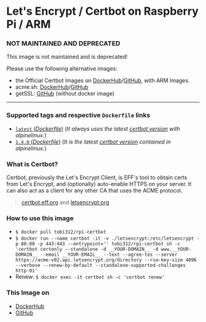# Let's Encrypt / Certbot on Raspberry Pi / ARM

### NOT MAINTAINED AND DEPRECATED

This image is not maintained and is deprecated!  
  
Please use the following alternative images:

* the Official Certbot Images on [DockerHub](https://hub.docker.com/r/certbot/certbot)/[GitHub](https://github.com/certbot-docker/certbot-docker), with ARM Images.
* acme.sh: [DockerHub](https://hub.docker.com/r/neilpang/acme.sh)/[GitHub](https://github.com/acmesh-official/acme.sh)
* getSSL: [GitHub](https://github.com/srvrco/getssl) (without docker image)

---

### Supported tags and respective `Dockerfile` links
-	[`latest` (*Dockerfile*)](https://github.com/Tob1asDocker/rpi-certbot/blob/master/alpine.armhf.fork.Dockerfile) (*It always uses the latest [certbot version](https://github.com/certbot/certbot/releases/latest) with alpinelinux.*)
-	[`1.4.0` (*Dockerfile*)](https://github.com/Tob1asDocker/rpi-certbot/blob/master/alpine.armhf.Dockerfile) (*It is the latest [certbot version](https://pkgs.alpinelinux.org/package/v3.12/community/armhf/certbot) contained in alpinelinux.*)

### What is Certbot?
Certbot, previously the Let's Encrypt Client, is EFF's tool to obtain certs from Let's Encrypt, and (optionally) auto-enable HTTPS on your server. It can also act as a client for any other CA that uses the ACME protocol. 
> [certbot.eff.org](https://certbot.eff.org/) and [letsencrypt.org](https://letsencrypt.org/)

### How to use this image
* ``` $ docker pull tobi312/rpi-certbot ```
* ``` $ docker run --name certbot -it -v ./letsencrypt:/etc/letsencrypt -p 80:80 -p 443:443 --entrypoint='' tobi312/rpi-certbot sh -c 'certbot certonly --standalone -d __YOUR-DOMAIN__ -d www.__YOUR-DOMAIN__ --email __YOUR-EMAIL__ --text --agree-tos --server https://acme-v02.api.letsencrypt.org/directory --rsa-key-size 4096 --verbose --renew-by-default --standalone-supported-challenges http-01' ```
* Renew: ``` $ docker exec -it certbot sh -c 'certbot renew' ```

### This Image on
* [DockerHub](https://hub.docker.com/r/tobi312/rpi-certbot/)
* [GitHub](https://github.com/TobiasH87Docker/rpi-certbot)
